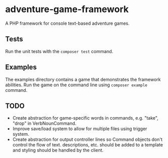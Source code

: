 # adventure-game-framework
A PHP framework for console text-based adventure games.

## Tests
Run the unit tests with the `composer test` command.

## Examples
The examples directory contains a game that demonstrates the framework abilities. Run the game on
the command line using `composer example` command.

## TODO
* Create abstraction for game-specific words in commands, e.g. "take", "drop" in VerbNounCommand.
* Improve save/load system to allow for multiple files using trigger system.
* Create abstraction for output controller lines so Command objects don't control the flow of text. descriptions, etc. should be added to a template and styling should be handled by the client.